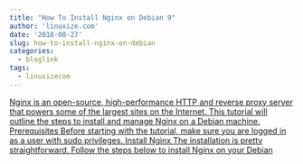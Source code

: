 ```yaml
---
title: "How To Install Nginx on Debian 9"
author: 'linuxize.com'
date: '2018-08-27'
slug: how-to-install-nginx-on-debian
categories:
  - bloglink
tags:
  - linuxizecom
---
```


[Nginx is an open-source, high-performance HTTP and reverse proxy server that powers some of the largest sites on the Internet. This tutorial will outline the steps to install and manage Nginx on a Debian machine. Prerequisites Before starting with the tutorial, make sure you are logged in as a user with sudo privileges. Install Nginx The installation is pretty straightforward. Follow the steps below to install Nginx on your Debian<i class="fas fa-external-link-alt"></i>](https://linuxize.com/post/how-to-install-nginx-on-debian-9/)


